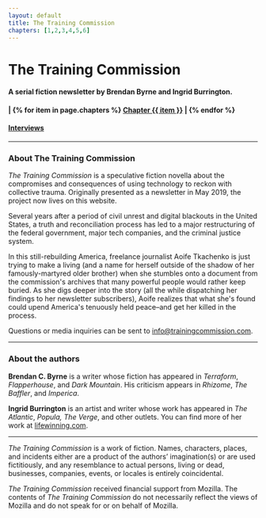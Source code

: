 ```yaml
---
layout: default
title: The Training Commission
chapters: [1,2,3,4,5,6]
---
```


# The Training Commission

#### A serial fiction newsletter by Brendan Byrne and Ingrid Burrington. 

<h4>|  
{% for item in page.chapters %}
<a href="/chapters/chapter-0{{item}}">Chapter {{ item }}</a> | 
{% endfor %}
</h4>

#### [Interviews](/interviews/)

<hr class="break">

### **About The Training Commission**

*The Training Commission* is a speculative fiction novella about the compromises and consequences of using technology to reckon with collective trauma. Originally presented as a newsletter in May 2019, the project now lives on this website.

Several years after a period of civil unrest and digital blackouts in the United States, a truth and reconciliation process has led to a major restructuring of the federal government, major tech companies, and the criminal justice system. 

In this still-rebuilding America, freelance journalist Aoife Tkachenko is just trying to make a living (and a name for herself outside of the shadow of her famously-martyred older brother) when she stumbles onto a document from the commission's archives that many powerful people would rather keep buried. As she digs deeper into the story (all the while dispatching her findings to her newsletter subscribers), Aoife realizes that what she's found could upend America's tenuously held peace–and get her killed in the process.

Questions or media inquiries can be sent to [info@trainingcommission.com](mailto:info@trainingcommission.com).

---

### **About the authors**

**Brendan C. Byrne** is a writer whose fiction has appeared in *Terraform*, *Flapperhouse*, and *Dark Mountain*. His criticism appears in *Rhizome*, *The Baffler*, and *Imperica*.

**Ingrid Burrington** is an artist and writer whose work has appeared in *The Atlantic*, *Popula, The Verge*, and other outlets. You can find more of her work at [lifewinning.com](http://lifewinning.com).

---

*The Training Commission* is a work of fiction. Names, characters, places, and incidents either are a product of the authors’ imagination(s) or are used fictitiously, and any resemblance to actual persons, living or dead, businesses, companies, events, or locales is entirely coincidental.

*The Training Commission* received financial support from Mozilla. The contents of *The Training Commission* do not necessarily reflect the views of Mozilla and do not speak for or on behalf of Mozilla.
